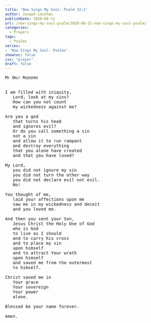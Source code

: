 ```yaml
---
title: 'Now Sings My Soul: Psalm 32:2'
author: Joseph Louthan
publishDate: 2020-08-11
url: /now-sings-my-soul-psalm/2020-08-11-now-sings-my-soul-psalm/
categories:
  - Prayers
tags:
  - Psalms
series:
- 'Now Sings My Soul: Psalms'
showtoc: false
css: "prayer"
draft: false
---
```

<pre>
<div style="font-variant: small-caps;">My Only Redeemer</div>
&nbsp;
I am filled with iniquity,
   Lord, look at my sins?
   How can you not count
   my wickedness against me?
 
Are you a god
   that turns his head
   and ignores evil?
   Or do you call something a sin
   not a sin
   and allow it to run rampant
   and destroy everything
   that you alone have created
   and that you have loved?
 
My Lord,
   you did not ignore my sin
   you did not turn the other way
   you did not declare evil not evil.
   No!

You thought of me,
   laid your affections upon me
   saw me in my wickedness and deceit
   and you loved me.
 
And then you sent your Son,
   Jesus Christ the Holy One of God
   who is God
   to live as I should
   and to carry his cross
   and to place my sin 
   upon himself
   and to attract Your wrath
   upon himself
   and saved me from the outermost
   to himself.
 
Christ saved me in
   Your grace
   Your sovereign
   Your power
   alone.
 
Blessed be your name forever.

Amen.
</pre>